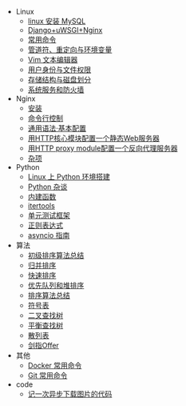 * Linux
  * [linux 安装 MySQL](linux/linux_mysql.md)  
  * [Django+uWSGI+Nginx](linux/Django_uWSGI_Nginx.md)  
  * [常用命令](linux/base_command.md)  
  * [管道符、重定向与环境变量](linux/管道符、重定向与环境变量.md)  
  * [Vim 文本编辑器](linux/Vim文本编辑器.md)  
  * [用户身份与文件权限](linux/用户身份与文件权限.md)  
  * [存储结构与磁盘划分](linux/存储结构与磁盘划分.md)  
  * [系统服务和防火墙](linux/系统服务和防火墙.md)  
* Nginx
  * [安装](nginx/安装.md)
  * [命令行控制](nginx/命令行控制.md)
  * [通用语法·基本配置](nginx/基本配置.md)
  * [用HTTP核心模块配置一个静态Web服务器](nginx/用HTTP核心模块配置一个静态Web服务器.md)
  * [用HTTP proxy module配置一个反向代理服务器](nginx/用HTTP_proxy_module配置一个反向代理服务器.md)
  * [杂项](nginx/杂项.md)
* Python
  * [Linux 上 Python 环境搭建](python/install_python.md)  
  * [Python 杂谈](python/python杂谈.md)
  * [内建函数](python/内建函数.md)
  * [itertools](python/itertools.md)
  * [单元测试框架](python/单元测试框架.md)
  * [正则表达式](python/python正则表达式.md)
  * [asyncio 指南](python/asynciolearn.md)
* 算法
  * [初级排序算法总结](算法/algorithm_2.md)
  * [归并排序](算法/algorithm_3.md)
  * [快速排序](算法/algorithm_4.md)
  * [优先队列和堆排序](算法/algorithm_5.md)
  * [排序算法总结](算法/algorithm_6.md)
  * [符号表](算法/algorithm_7.md)
  * [二叉查找树](算法/algorithm_8.md)
  * [平衡查找树](算法/algorithm_9.md)
  * [散列表](算法/algorithm_10.md)
  * [剑指Offer](算法/剑指Offer.md)
* 其他
  * [Docker 常用命令](其他/docker常用命令.md)  
  * [Git 常用命令](其他/git_command.md)  
* code
  * [记一次异步下载图片的代码](code/记一次异步下载图片的代码.md)